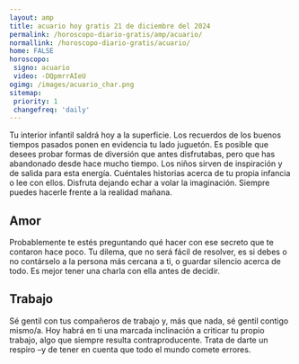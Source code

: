```yaml
---
layout: amp
title: acuario hoy gratis 21 de diciembre del 2024 
permalink: /horoscopo-diario-gratis/amp/acuario/
normallink: /horoscopo-diario-gratis/acuario/
home: FALSE
horoscopo:
 signo: acuario
 video: -DQpmrrAIeU
ogimg: /images/acuario_char.png
sitemap:
 priority: 1
 changefreq: 'daily'
---
```



Tu interior infantil saldrá hoy a la superficie. Los recuerdos de los buenos tiempos pasados ponen en evidencia tu lado juguetón. Es posible que desees probar formas de diversión que antes disfrutabas, pero que has abandonado desde hace mucho tiempo. Los niños sirven de inspiración y de salida para esta energía. Cuéntales historias acerca de tu propia infancia o lee con ellos. Disfruta dejando echar a volar la imaginación. Siempre puedes hacerle frente a la realidad mañana.

## Amor

Probablemente te estés preguntando qué hacer con ese secreto que te contaron hace poco. Tu dilema, que no será fácil de resolver, es si debes o no contárselo a la persona más cercana a ti, o guardar silencio acerca de todo. Es mejor tener una charla con ella antes de decidir.

## Trabajo

Sé gentil con tus compañeros de trabajo y, más que nada, sé gentil contigo mismo/a. Hoy habrá en ti una marcada inclinación a criticar tu propio trabajo, algo que siempre resulta contraproducente. Trata de darte un respiro –y de tener en cuenta que todo el mundo comete errores.
